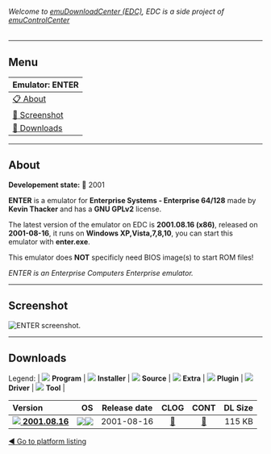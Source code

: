 ###### Welcome to [emuDownloadCenter (EDC)](https://github.com/PhoenixInteractiveNL/emuDownloadCenter/wiki/), EDC is a side project of [emuControlCenter](https://github.com/PhoenixInteractiveNL/emuControlCenter/wiki/)
***
## Menu
| **Emulator: ENTER** |
|:---------|
| [:clipboard: About](#about) |
| [:sunrise: Screenshot](#screenshot) |
| [:floppy_disk: Downloads](#downloads) |
***
## About
**Developement state:** :red_circle: 2001

**ENTER** is a emulator for **Enterprise Systems - Enterprise 64/128** made by **Kevin Thacker** and has a **GNU GPLv2** license.

The latest version of the emulator on EDC is **2001.08.16 (x86)**, released on **2001-08-16**, it runs on **Windows XP,Vista,7,8,10**, you can start this emulator with **enter.exe**.

This emulator does **NOT** specificly need BIOS image(s) to start ROM files!

_ENTER is an Enterprise Computers Enterprise emulator._
***
## Screenshot
![](https://raw.githubusercontent.com/PhoenixInteractiveNL/emuDownloadCenter/master/hooks/enter/emulator_screen_01.jpg "ENTER screenshot.")
***
## Downloads
Legend: | 
![](https://raw.githubusercontent.com/wiki/PhoenixInteractiveNL/emuDownloadCenter/images_misc/icon_program_24.png) **Program** | 
![](https://raw.githubusercontent.com/wiki/PhoenixInteractiveNL/emuDownloadCenter/images_misc/icon_installer_24.png) **Installer** | 
![](https://raw.githubusercontent.com/wiki/PhoenixInteractiveNL/emuDownloadCenter/images_misc/icon_source_code_24.png) **Source** | 
![](https://raw.githubusercontent.com/wiki/PhoenixInteractiveNL/emuDownloadCenter/images_misc/icon_extra_24.png) **Extra** | 
![](https://raw.githubusercontent.com/wiki/PhoenixInteractiveNL/emuDownloadCenter/images_misc/icon_plugin_24.png) **Plugin** | 
![](https://raw.githubusercontent.com/wiki/PhoenixInteractiveNL/emuDownloadCenter/images_misc/icon_driver_24.png) **Driver** | 
![](https://raw.githubusercontent.com/wiki/PhoenixInteractiveNL/emuDownloadCenter/images_misc/icon_tool_24.png) **Tool** | 
 
| Version | OS | Release date | CLOG | CONT | DL Size |
|:--------|---:|:------------:|:----:|:----:|--------:|
| [![](https://raw.githubusercontent.com/wiki/PhoenixInteractiveNL/emuDownloadCenter/images_misc/icon_program_24.png) **2001.08.16**](https://github.com/PhoenixInteractiveNL/edc-repo0006/raw/master/enter/2001.08.16.7z) | ![](https://raw.githubusercontent.com/wiki/PhoenixInteractiveNL/emuDownloadCenter/images_misc/logo_windows_24.png)![](https://raw.githubusercontent.com/wiki/PhoenixInteractiveNL/emuDownloadCenter/images_misc/icon_32-bit_24.png) | 2001-08-16 | [:page_facing_up:](https://github.com/PhoenixInteractiveNL/edc-repo0006/blob/master/enter/2001.08.16_changelog.txt) | [:mag_right:](https://github.com/PhoenixInteractiveNL/edc-repo0006/blob/master/enter/2001.08.16_contents.txt) | 115 KB |

[:arrow_backward: Go to platform listing](https://github.com/PhoenixInteractiveNL/emuDownloadCenter/wiki/EDC-Platform-List)
